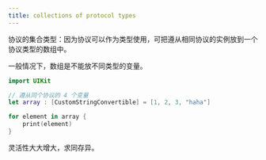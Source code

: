 ```yaml
---
title: collections of protocol types
---
```


协议的集合类型：因为协议可以作为类型使用，可把遵从相同协议的实例放到一个协议类型的数组中。

一般情况下，数组是不能放不同类型的变量。

```swift
import UIKit

// 遵从同个协议的 4 个变量
let array : [CustomStringConvertible] = [1, 2, 3, "haha"]

for element in array {
    print(element)
}
```

灵活性大大增大，求同存异。